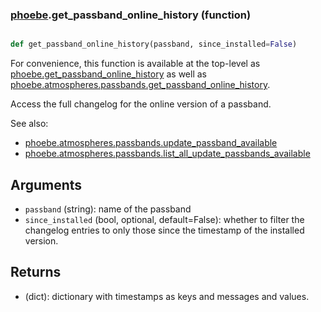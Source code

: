 ### [phoebe](phoebe.md).get_passband_online_history (function)


```py

def get_passband_online_history(passband, since_installed=False)

```



For convenience, this function is available at the top-level as
[phoebe.get_passband_online_history](phoebe.get_passband_online_history.md) as well as
[phoebe.atmospheres.passbands.get_passband_online_history](phoebe.atmospheres.passbands.get_passband_online_history.md).

Access the full changelog for the online version of a passband.

See also:
* [phoebe.atmospheres.passbands.update_passband_available](phoebe.atmospheres.passbands.update_passband_available.md)
* [phoebe.atmospheres.passbands.list_all_update_passbands_available](phoebe.atmospheres.passbands.list_all_update_passbands_available.md)

Arguments
------------
* `passband` (string): name of the passband
* `since_installed` (bool, optional, default=False): whether to filter
    the changelog entries to only those since the timestamp of the installed
    version.

Returns
----------
* (dict): dictionary with timestamps as keys and messages and values.

